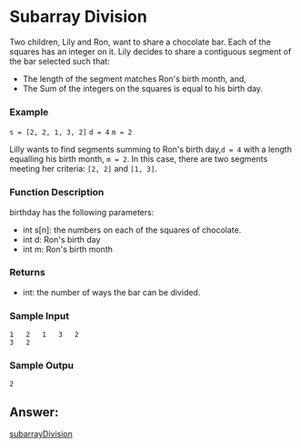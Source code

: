 # Subarray Division
Two children, Lily and Ron, want to share a chocolate bar. Each of the squares has an integer on it.
Lily decides to share a contiguous segment of the bar selected such that:
* The length of the segment matches Ron's birth month, and,
* The Sum of the integers on the squares is equal to his birth day.
  
### Example
`s = [2, 2, 1, 3, 2]`
`d = 4`
`m = 2`

Lilly wants to find segments summing to Ron's  birth day,`d = 4` with a length equalling his birth month, `m = 2`. In this case, there are two segments meeting her criteria: `[2, 2]` and `[1, 3]`.

### Function Description
birthday has the following parameters:
* int s[n]: the numbers on each of the squares of chocolate.
* int d: Ron's birth day
* int m: Ron's birth month

### Returns
* int: the number of ways the bar can be divided.

### Sample Input
    1   2   1   3   2
    3   2

### Sample Outpu
    2

## Answer:

[subarrayDivision](https://github.com/AbhilashTUofficial/Problem-Solving/blob/master/SubarrayDivision/ANSWER/subarrayDivision.py)
